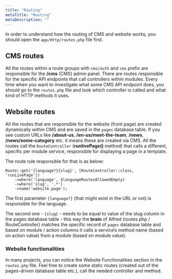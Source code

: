```yaml
---
title: "Routing"
metaTitle: "Routing"
metaDescription: ""
---
```


In order to understand how the routing of CMS and website works, you should open the `app/Http/routes.php` file first.

## CMS routes
All the routes within a route groups with `cms/auth` and `cms` prefix are responsible for the **/cms** (CMS) admin panel. There are routes responsible for the specific API endpoints that call controllers within modules. Every time when you want to investigate what some CMS API endpoint does, you should go to the `routes.php` file and look which controller is called and what kind of HTTP methods it uses. 

## Website routes
All the routes that are responsible for the website (front page) are created dynamically within CMS and are saved in the `pages` database table. If you see custom URLs like **/about-us**, **/en-us/meet-the-team**, **/news**, **/news/some-category** etc. it means these are created via CMS. All the routes call the `RouteController` (**runlivePage()** method) that calls a different, specific per module service, responsible for displaying a page in a template.

The route rule responsible for that is as below:

```
Route::get('{language?}{slug}', [RouteController::class, 'runLivePage'])
    ->where('language', $languageRoutesAllowedEmpty)
    ->where('slug', '.*')
    ->name('website.page');
```

The first parameter `{language?}` (that might exist in the URL or not) is responsible for the language. 

The second one - `{slug}` - needs to be equal to value of the slug column in the pages database table - this way the **brain** of Alfred (routes.php / RouteController) matches the specific record of `pages` database table and based on module / action columns it calls a service’s method name (based on action value) from a module (based on module value).

### Website functionalities
In many projects, you can notice the Website Functionalities section in the `routes.php` file. Feel free to create some static routes (created out of the pages-driven database table etc.), call the needed controller and method.
